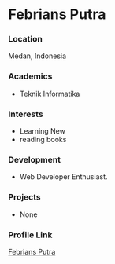 # Febrians Putra
### Location

Medan, Indonesia

### Academics

- Teknik Informatika

### Interests

- Learning New
- reading books

### Development

- Web Developer Enthusiast.

### Projects

- None

### Profile Link

[Febrians Putra](https://github.com/FebrianS-putra)